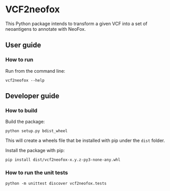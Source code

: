 # VCF2neofox

This Python package intends to transform a given VCF into a set of neoantigens to annotate with NeoFox.

## User guide

### How to run

Run from the command line:
```
vcf2neofox --help
```

## Developer guide

### How to build

Build the package:
```
python setup.py bdist_wheel
```

This will create a wheels file that be installed with pip under the `dist` folder.

Install the package with pip:
```
pip install dist/vcf2neofox-x.y.z-py3-none-any.whl
```

### How to run the unit tests

```
python -m unittest discover vcf2neofox.tests
```

